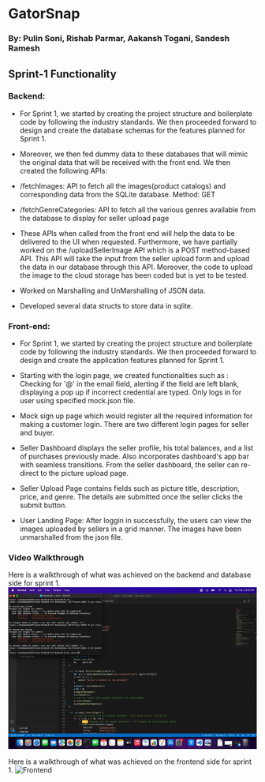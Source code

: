 # GatorSnap 
### By: Pulin Soni, Rishab Parmar, Aakansh Togani, Sandesh Ramesh

## Sprint-1 Functionality

### Backend: 
- For Sprint 1, we started by creating the project structure and boilerplate code by following the industry standards. We then proceeded forward to design and create the database schemas for the features planned for Sprint 1.   

- Moreover, we then fed dummy data to these databases that will mimic the original data that will be received with the front end. We then created the following APIs:

- /fetchImages: API to fetch all the images(product catalogs) and corresponding data from the SQLite database.
Method: GET
- /fetchGenreCategories: API to fetch all the various genres available from the database to display for seller upload page

- These APIs when called from the front end will help the data to be delivered to the UI when requested. Furthermore, we have partially worked on the /uploadSellerImage API which is a POST method-based API. This API will take the input from the seller upload form and upload the data in our database through this API. Moreover, the code to upload the image to the cloud storage has been coded but is yet to be tested.

- Worked on Marshalling and UnMarshalling of JSON data.

- Developed several data structs to store data in sqlite.
### Front-end:
- For Sprint 1, we started by creating the project structure and boilerplate code by following the industry standards. We then proceeded forward to design and create the application features planned for Sprint 1.

- Starting with the login page, we created functionalities such as : Checking for '@' in the email field, alerting if the field are left blank, displaying a pop up if incorrect credential are typed. Only logs in for user using specified mock.json file.

- Mock sign up page which would register all the required information for making a customer login. There are two different login pages for seller and buyer. 

- Seller Dashboard displays the seller profile, his total balances, and a list of purchases previously made. Also incorporates dashboard's app bar with seamless transitions. From the seller dashboard, the seller can re-direct to the picture upload page. 

- Seller Upload Page contains fields such as picture title, description, price, and genre. The details are submitted once the seller clicks the submit button. 

- User Landing Page: After loggin in successfully, the users can view the images uploaded by sellers in a grid manner. The images have been unmarshalled from the json file. 


### Video Walkthrough

Here is a walkthrough of what was achieved on the backend and database side for sprint 1. 
<img src='Gifs/backend_Sprint1.gif' title='Backend' width='' />

Here is a walkthrough of what was achieved on the frontend side for sprint 1. 
<img src='Gifs/Frontend_Sprint1.mp4' title='Frontend' width='' />